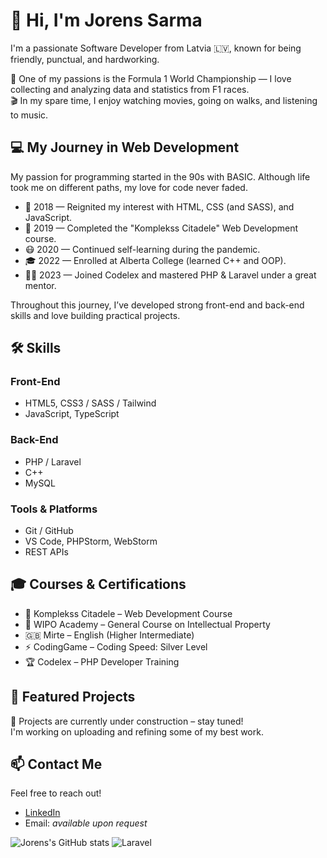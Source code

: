 # 👋 Hi, I'm Jorens Sarma

I'm a passionate Software Developer from Latvia 🇱🇻, known for being friendly, punctual, and hardworking.

🧠 One of my passions is the Formula 1 World Championship — I love collecting and analyzing data and statistics from F1 races.  
🎬 In my spare time, I enjoy watching movies, going on walks, and listening to music.

## 💻 My Journey in Web Development

My passion for programming started in the 90s with BASIC. Although life took me on different paths, my love for code never faded.

- 🧩 2018 — Reignited my interest with HTML, CSS (and SASS), and JavaScript.
- 🚀 2019 — Completed the "Komplekss Citadele" Web Development course.
- 😷 2020 — Continued self-learning during the pandemic.
- 🎓 2022 — Enrolled at Alberta College (learned C++ and OOP).
- 🧑‍💻 2023 — Joined Codelex and mastered PHP & Laravel under a great mentor.

Throughout this journey, I’ve developed strong front-end and back-end skills and love building practical projects.

## 🛠️ Skills

### Front-End
- HTML5, CSS3 / SASS / Tailwind
- JavaScript, TypeScript

### Back-End
- PHP / Laravel
- C++
- MySQL

### Tools & Platforms
- Git / GitHub
- VS Code, PHPStorm, WebStorm
- REST APIs

## 🎓 Courses & Certifications

- 💼 Komplekss Citadele – Web Development Course
- 🧠 WIPO Academy – General Course on Intellectual Property
- 🇬🇧 Mirte – English (Higher Intermediate)
- ⚡ CodingGame – Coding Speed: Silver Level
- 🏆 Codelex – PHP Developer Training

## 📂 Featured Projects

🚧 Projects are currently under construction – stay tuned!  
I'm working on uploading and refining some of my best work.

## 📫 Contact Me

Feel free to reach out!

- [LinkedIn](https://www.linkedin.com/in/jorens-sarma/)
- Email: *available upon request*

![Jorens's GitHub stats](https://github-readme-stats.vercel.app/api?username=jsdlv&show_icons=true&theme=default)
![Laravel](https://img.shields.io/badge/Laravel-FF2D20?style=for-the-badge&logo=laravel&logoColor=white)
